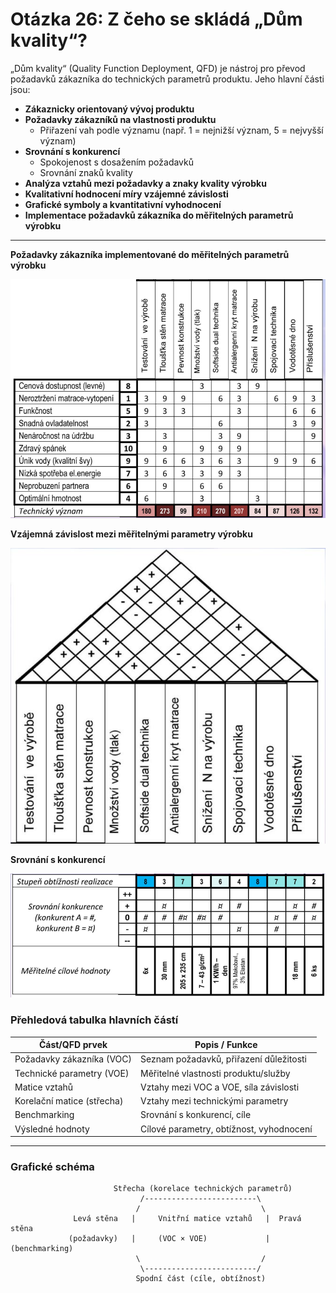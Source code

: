 # Otázka 26: Z čeho se skládá „Dům kvality“?

„Dům kvality“ (Quality Function Deployment, QFD) je nástroj pro převod požadavků zákazníka do technických parametrů produktu. Jeho hlavní části jsou:

- **Zákaznicky orientovaný vývoj produktu**
- **Požadavky zákazníků na vlastnosti produktu**  
    - Přiřazení vah podle významu (např. 1 = nejnižší význam, 5 = nejvyšší význam)
- **Srovnání s konkurencí**
    - Spokojenost s dosažením požadavků
    - Srovnání znaků kvality
- **Analýza vztahů mezi požadavky a znaky kvality výrobku**
- **Kvalitativní hodnocení míry vzájemné závislosti**
- **Grafické symboly a kvantitativní vyhodnocení**
- **Implementace požadavků zákazníka do měřitelných parametrů výrobku**

---
**Požadavky zákazníka implementované do měřitelných parametrů výrobku**

![](../../obr\pozadavky_zakaznika.png)

**Vzájemná závislost mezi měřitelnými parametry výrobku**

![](../../obr\zavislost.png)

**Srovnání s konkurencí**

![](../../obr\srovnani.png)

### Přehledová tabulka hlavních částí

| Část/QFD prvek                  | Popis / Funkce                                      |
|----------------------------------|-----------------------------------------------------|
| Požadavky zákazníka (VOC)        | Seznam požadavků, přiřazení důležitosti             |
| Technické parametry (VOE)        | Měřitelné vlastnosti produktu/služby                |
| Matice vztahů                    | Vztahy mezi VOC a VOE, síla závislosti              |
| Korelační matice (střecha)       | Vztahy mezi technickými parametry                   |
| Benchmarking                     | Srovnání s konkurencí, cíle                         |
| Výsledné hodnoty                 | Cílové parametry, obtížnost, vyhodnocení            |

---

### Grafické schéma

```
                       Střecha (korelace technických parametrů)
                             /-------------------------\
                            /                           \
              Levá stěna   |     Vnitřní matice vztahů   |  Pravá stěna
             (požadavky)   |     (VOC × VOE)             |  (benchmarking)
                            \                           /
                             \-------------------------/
                            Spodní část (cíle, obtížnost)
```
